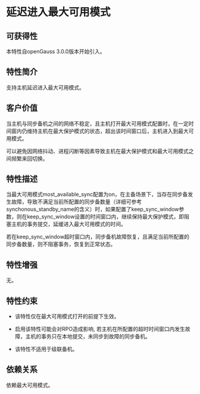 # 延迟进入最大可用模式<a name="ZH-CN_TOPIC_0000001220197752"></a>

## 可获得性<a name="section118411122194813"></a>

本特性自openGauss 3.0.0版本开始引入。

## 特性简介<a name="section13375160194919"></a>

支持主机延迟进入最大可用模式。

## 客户价值<a name="section19340161511499"></a>

当主机与同步备机之间的网络不稳定，且主机打开最大可用模式配置时，在一定时间窗内仍维持主机在最大保护模式的状态，超出该时间窗口后，主机进入到最大可用模式。

可以避免因网络抖动、进程闪断等因素导致主机在最大保护模式和最大可用模式之间频繁来回切换。

## 特性描述<a name="section54601932194912"></a>

当最大可用模式most\_available\_sync配置为on，在主备场景下，当存在同步备发生故障，导致不满足当前所配置的同步备数量（详细可参考synchonous\_standby\_name的含义）时，如果配置了keep\_sync\_window参数，则在keep\_sync\_window设置的时间窗口内，继续保持最大保护模式，即阻塞主机的事务提交，延缓进入最大可用模式的时间。

若在keep\_sync\_window超时窗口内，同步备机故障恢复，且满足当前所配置的同步备数量，则不阻塞事务，恢复到正常状态。

## 特性增强<a name="section1658716245019"></a>

无。

## 特性约束<a name="section13118121915014"></a>

-   该特性仅在最大可用模式打开的前提下生效。

-   启用该特性可能会对RPO造成影响, 若主机在所配置的超时时间窗口内发生故障，主机的事务只在本地提交，未同步到故障的同步备机。

-   该特性不适用于级联备机。


## 依赖关系<a name="section24082349505"></a>

依赖最大可用模式。

